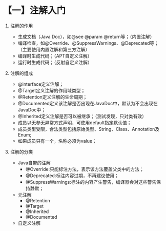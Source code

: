 # 【一】注解入门

1. 注解的作用

   * 生成文档（Java Doc），如@see @param @return等；（内置注解）
   * 编译检查，如@Override、@SuppressWarnings、@Deprecated等；（主要使用内置注解和第三方注解）
   * 编译时生成代码；（APT自定义注解）
   * 运行时生成代码；（反射自定义注解）

   

2. 注解的组成

   * @interface定义注解；
   * @Target定义注解的作用域类型；
   * @Retention定义注解的生命周期；
   * @Documented定义该注解是否出现在JavaDoc中，默认为不会出现在JavaDoc中；
   * @Inherited定义注解是否可以被继承；（测试发现，只对类有效）
   * 成员以无参无异常方式声明，可使用default指定默认值；
   * 成员类型受限，合法类型包括原始类型、String、Class、Annotation及Enum;
   * 如果成员只有一个，名称必须为value；

   

3. 注解的分类

   * Java自带的注解
     * @Override:只能标注方法，表示该方法覆盖父类中的方法；
     * @Deprecated:标注内容过期，不再建议使用；
     * @SuppressWarnings:标注的内容产生警告，编译器会对这些警告保持静默；
   * 元注解
     * @Retention
     * @Target
     * @Inherited
     * @Documented
   * 自定义注解